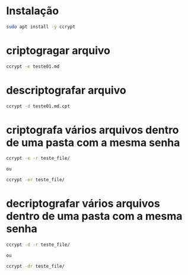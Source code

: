 # Instalação

```bash
sudo apt install -y ccrypt
```

# criptogragar arquivo

```bash
ccrypt -e teste01.md
```

# descriptografar arquivo

```bash
ccrypt -d teste01.md.cpt
```

# criptografa vários arquivos dentro de uma pasta com a mesma senha

```bash
ccrypt -e -r teste_file/

ou

ccrypt -er teste_file/

```

# decriptografar vários arquivos dentro de uma pasta com a mesma senha

```bash
ccrypt -d -r teste_file/

ou

ccrypt -dr teste_file/
```
